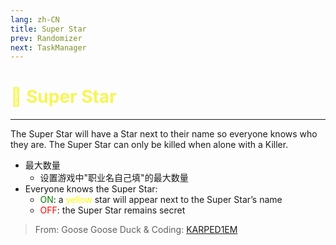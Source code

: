 ```yaml
---
lang: zh-CN
title: Super Star
prev: Randomizer
next: TaskManager
---
```


# <font color="#f6f657">🌟 <b>Super Star</b></font> <Badge text="Basic" type="tip" vertical="middle"/>

***

The Super Star will have a Star next to their name so everyone knows who they are. The Super Star can only be killed when alone with a Killer.

- 最大数量
  - 设置游戏中"职业名自己填"的最大数量
- Everyone knows the Super Star:
  - <font color=green>ON</font>: a <font color=yellow>yellow</font> star will appear next to the Super Star’s name
  - <font color=red>OFF</font>: the Super Star remains secret

> From: Goose Goose Duck & Coding: [KARPED1EM](https://github.com/KARPED1EM)
